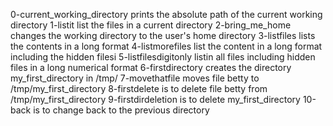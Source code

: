 0-current_working_directory prints the absolute path of the current working directory
1-listit list the files in a current directory
2-bring_me_home changes the working directory to the user's home directory
3-listfiles lists the contents in a long format
4-listmorefiles list the content in a long format including the hidden filesi
5-listfilesdigitonly listin all files including hidden files in a long numerical format
6-firstdirectory creates the directory my_first_directory in /tmp/
7-movethatfile moves file betty to /tmp/my_first_directory
8-firstdelete is to delete file betty from /tmp/my_first_directory
9-firstdirdeletion is to delete my_first_directory
10-back is to change back to the previous directory
